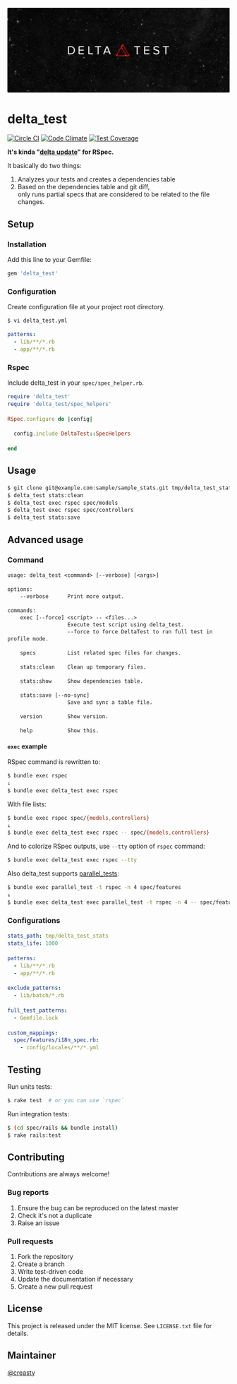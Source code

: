 ![delta test](./visual.jpg)

delta_test
==========

[![Circle CI](https://circleci.com/gh/creasty/delta_test.svg?style=shield)](https://circleci.com/gh/creasty/delta_test)
[![Code Climate](https://codeclimate.com/github/creasty/delta_test/badges/gpa.svg)](https://codeclimate.com/github/creasty/delta_test)
[![Test Coverage](https://codeclimate.com/github/creasty/delta_test/badges/coverage.svg)](https://codeclimate.com/github/creasty/delta_test/coverage)

**It's kinda "[delta update](http://en.wikipedia.org/wiki/Delta_update)" for RSpec.**

It basically do two things:

1. Analyzes your tests and creates a dependencies table
2. Based on the dependencies table and git diff,  
   only runs partial specs that are considered to be related to the file changes.


Setup
-----

### Installation

Add this line to your Gemfile:

```ruby
gem 'delta_test'
```

### Configuration

Create configuration file at your project root directory.

```bash
$ vi delta_test.yml
```

```yaml
patterns:
  - lib/**/*.rb
  - app/**/*.rb
```

### Rspec

Include delta_test in your `spec/spec_helper.rb`.

```ruby
require 'delta_test'
require 'delta_test/spec_helpers'

RSpec.configure do |config|

  config.include DeltaTest::SpecHelpers

end
```


Usage
-----

```bash
$ git clone git@example.com:sample/sample_stats.git tmp/delta_test_stats
$ delta_test stats:clean
$ delta_test exec rspec spec/models
$ delta_test exec rspec spec/controllers
$ delta_test stats:save
```


Advanced usage
--------------

### Command

```
usage: delta_test <command> [--verbose] [<args>]

options:
    --verbose      Print more output.

commands:
    exec [--force] <script> -- <files...>
                   Execute test script using delta_test.
                   --force to force DeltaTest to run full test in profile mode.

    specs          List related spec files for changes.

    stats:clean    Clean up temporary files.

    stats:show     Show dependencies table.

    stats:save [--no-sync]
                   Save and sync a table file.

    version        Show version.

    help           Show this.
```

#### `exec` example

RSpec command is rewritten to:

```bash
$ bundle exec rspec
↓
$ bundle exec delta_test exec rspec
```

With file lists:

```bash
$ bundle exec rspec spec/{models,controllers}
↓
$ bundle exec delta_test exec rspec -- spec/{models,controllers}
```

And to colorize RSpec outputs, use `--tty` option of `rspec` command:

```bash
$ bundle exec delta_test exec rspec --tty
```

Also delta_test supports [parallel_tests](https://github.com/grosser/parallel_tests):

```bash
$ bundle exec parallel_test -t rspec -n 4 spec/features
↓
$ bundle exec delta_test exec parallel_test -t rspec -n 4 -- spec/features
```

### Configurations

```yaml
stats_path: tmp/delta_test_stats
stats_life: 1000

patterns:
  - lib/**/*.rb
  - app/**/*.rb

exclude_patterns:
  - lib/batch/*.rb

full_test_patterns:
  - Gemfile.lock

custom_mappings:
  spec/features/i18n_spec.rb:
    - config/locales/**/*.yml
```


Testing
-------

Run units tests:

```bash
$ rake test  # or you can use `rspec`
```

Run integration tests:

```bash
$ (cd spec/rails && bundle install)
$ rake rails:test
```


Contributing
------------

Contributions are always welcome!

### Bug reports

1. Ensure the bug can be reproduced on the latest master
1. Check it's not a duplicate
1. Raise an issue

### Pull requests

1. Fork the repository
1. Create a branch
1. Write test-driven code
1. Update the documentation if necessary
1. Create a new pull request


License
-------

This project is released under the MIT license. See `LICENSE.txt` file for details.


Maintainer
----------

[@creasty](http://github.com/creasty)
